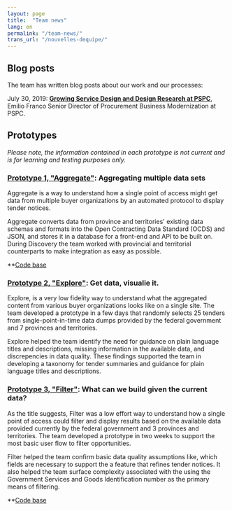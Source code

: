 ```yaml
---
layout: page
title:  "Team news"
lang: en
permalink: "/team-news/"
trans_url: "/nouvelles-dequipe/"
---
```


## Blog posts

The team has written blog posts about our work and our processes:

July 30, 2019: [**Growing Service Design and Design Research at PSPC**](https://digital.canada.ca/2019/07/30/growing-service-design-and-design-research-at-pspc/), Emilio Franco Senior Director of Procurement Business Modernization at PSPC.

## Prototypes

*Please note, the information contained in each prototype is not current and is for learning and testing purposes only.*  

### [Prototype 1, "Aggregate"](https://github.com/cds-snc/pspc-spa-aggregator): Aggregating multiple data sets

Aggregate is a way to understand how a single point of access might get data from multiple buyer organizations by an automated protocol to display tender notices. 

Aggregate converts data from province and territories' existing data schemas and formats into the Open Contracting Data Standard (OCDS) and JSON, and stores it in a database for a front-end and API to be built on. During Discovery the team worked with provincial and territorial counterparts to make integration as easy as possible. 

**[Code base](https://github.com/cds-snc/pspc-spa-aggregator)

### [Prototype 2, "Explore"](https://dsinclair-spa.herokuapp.com/): Get data, visualie it.

Explore, is a very low fidelity way to understand what the aggregated content from various buyer organizations looks like on a single site. The team developed a prototype in a few days that randomly selects 25 tenders from single-point-in-time data dumps provided by the federal government and 7 provinces and territories. 

Explore helped the team identify the need for guidance on plain language titles and descriptions, missing information in the available data, and discrepencies in data quality. These findings supported the team in developing a taxonomy for tender summaries and guidance for plain language titles and descriptions.

### [Prototype 3, "Filter"](https://single-point-of-access.herokuapp.com/en/start?filters=&gsin=): What can we build given the current data?

As the title suggests, Filter was a low effort way to understand how a single point of access could filter and display results based on the available data provided currently by the federal government and 3 provinces and territories. The team developed a prototype in two weeks to support the most basic user flow to filter opportunities.   

Filter helped the team confirm basic data quality assumptions like, which fields are necessary to support the a feature that refines tender notices. It also helped the team surface complexity associated with the using the Government Services and Goods Identification number as the primary means of filtering.

**[Code base](https://github.com/cds-snc/single-point-of-access-data)





